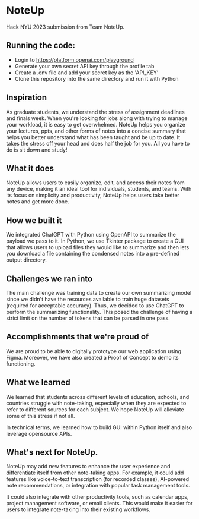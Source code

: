 # NoteUp
Hack NYU 2023 submission from Team NoteUp.

## Running the code:
- Login to https://platform.openai.com/playground
- Generate your own secret API key through the profile tab
- Create a .env file and add your secret key as the 'API_KEY'
- Clone this repository into the same directory and run it with Python

## Inspiration
As graduate students, we understand the stress of assignment deadlines and finals week. When you're looking for jobs along with trying to manage your workload, it is easy to get overwhelmed. NoteUp helps you organize your lectures, ppts, and other forms of notes into a concise summary that helps you better understand what has been taught and be up to date. It takes the stress off your head and does half the job for you. All you have to do is sit down and study!

## What it does
NoteUp allows users to easily organize, edit, and access their notes from any device, making it an ideal tool for individuals, students, and teams. With its focus on simplicity and productivity, NoteUp helps users take better notes and get more done.

## How we built it
We integrated ChatGPT with Python using OpenAPI to summarize the payload we pass to it. In Python, we use Tkinter package to create a GUI that allows users to upload files they would like to summarize and then lets you download a file containing the condensed notes into a pre-defined output directory.

## Challenges we ran into
The main challenge was training data to create our own summarizing model since we didn't have the resources available to train huge datasets (required for acceptable accuracy). Thus, we decided to use ChatGPT to perform the summarizing functionality. This posed the challenge of having a strict limit on the number of tokens that can be parsed in one pass.

## Accomplishments that we're proud of
We are proud to be able to digitally prototype our web application using Figma. Moreover, we have also created a Proof of Concept to demo its functioning.

## What we learned
We learned that students across different levels of education, schools, and countries struggle with note-taking, especially when they are expected to refer to different sources for each subject. We hope NoteUp will alleviate some of this stress if not all.

In technical terms, we learned how to build GUI within Python itself and also leverage opensource APIs.

## What's next for NoteUp.
NoteUp may add new features to enhance the user experience and differentiate itself from other note-taking apps. For example, it could add features like voice-to-text transcription (for recorded classes), AI-powered note recommendations, or integration with popular task management tools.

It could also integrate with other productivity tools, such as calendar apps, project management software, or email clients. This would make it easier for users to integrate note-taking into their existing workflows.

